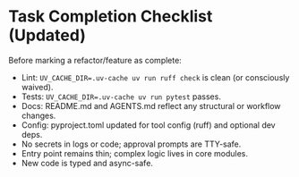 # Task Completion Checklist (Updated)

Before marking a refactor/feature as complete:
- Lint: `UV_CACHE_DIR=.uv-cache uv run ruff check` is clean (or consciously waived).
- Tests: `UV_CACHE_DIR=.uv-cache uv run pytest` passes.
- Docs: README.md and AGENTS.md reflect any structural or workflow changes.
- Config: pyproject.toml updated for tool config (ruff) and optional dev deps.
- No secrets in logs or code; approval prompts are TTY-safe.
- Entry point remains thin; complex logic lives in core modules.
- New code is typed and async-safe.
